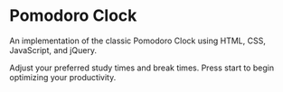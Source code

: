# Pomodoro Clock
An implementation of the classic Pomodoro Clock using HTML, CSS, JavaScript, and jQuery.

Adjust your preferred study times and break times. Press start to begin optimizing your productivity.
